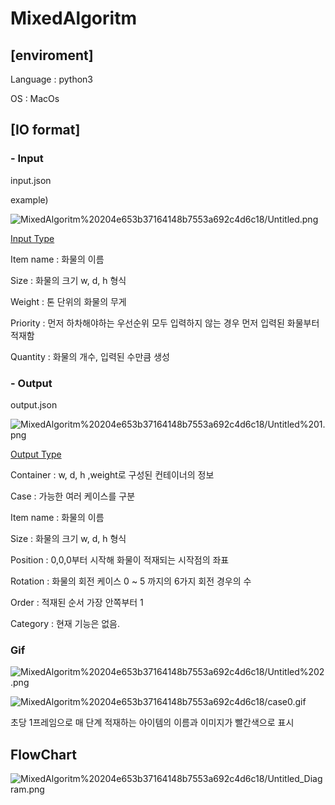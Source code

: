 # MixedAlgoritm

## [enviroment]

Language : python3

OS : MacOs

## [IO format]

### - Input

input.json

example)

![MixedAlgoritm%20204e653b37164148b7553a692c4d6c18/Untitled.png](MixedAlgoritm%20204e653b37164148b7553a692c4d6c18/Untitled.png)

[Input Type](https://www.notion.so/a911ca73d8ee47f8a56fa43067370160)

Item name : 화물의 이름

Size  : 화물의 크기 w, d, h 형식

Weight : 톤 단위의 화물의 무게

Priority : 먼저 하차해야하는 우선순위 모두 입력하지 않는 경우 먼저 입력된 화물부터 적재함

Quantity : 화물의 개수, 입력된 수만큼 생성

### - Output

output.json

![MixedAlgoritm%20204e653b37164148b7553a692c4d6c18/Untitled%201.png](MixedAlgoritm%20204e653b37164148b7553a692c4d6c18/Untitled%201.png)

[Output Type](https://www.notion.so/9bc6ff4c3b094c74ac876c0d6fe45405)

Container : w, d, h ,weight로 구성된 컨테이너의 정보

Case : 가능한 여러 케이스를 구분

Item name : 화물의 이름

Size : 화물의 크기 w, d, h 형식

Position : 0,0,0부터 시작해 화물이 적재되는 시작점의 좌표

Rotation  : 화물의 회전 케이스 0 ~ 5 까지의 6가지 회전 경우의 수

Order : 적재된 순서 가장 안쪽부터 1

Category : 현재 기능은 없음.

### Gif

![MixedAlgoritm%20204e653b37164148b7553a692c4d6c18/Untitled%202.png](MixedAlgoritm%20204e653b37164148b7553a692c4d6c18/Untitled%202.png)

![MixedAlgoritm%20204e653b37164148b7553a692c4d6c18/case0.gif](MixedAlgoritm%20204e653b37164148b7553a692c4d6c18/case0.gif)

초당 1프레임으로 매 단계 적재하는 아이템의 이름과 이미지가 빨간색으로 표시

## FlowChart

![MixedAlgoritm%20204e653b37164148b7553a692c4d6c18/Untitled_Diagram.png](MixedAlgoritm%20204e653b37164148b7553a692c4d6c18/Untitled_Diagram.png)